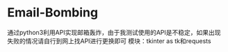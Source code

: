 # Email-Bombing
通过python3利用API实现邮箱轰炸，由于我测试使用的API是不稳定，如果出现失败的情况请自行到网上找API进行更换即可
模块：tkinter as tk和requests
